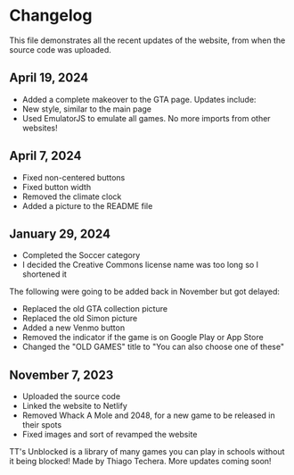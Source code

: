 # Changelog
This file demonstrates all the recent updates of the website, from when the source code was uploaded.

## April 19, 2024
- Added a complete makeover to the GTA page. Updates include:
- New style, similar to the main page
- Used EmulatorJS to emulate all games. No more imports from other websites!

## April 7, 2024
- Fixed non-centered buttons
- Fixed button width
- Removed the climate clock
- Added a picture to the README file

## January 29, 2024
- Completed the Soccer category
- I decided the Creative Commons license name was too long so I shortened it

The following were going to be added back in November but got delayed:
  
- Replaced the old GTA collection picture
- Replaced the old Simon picture
- Added a new Venmo button
- Removed the indicator if the game is on Google Play or App Store
- Changed the "OLD GAMES" title to "You can also choose one of these"

## November 7, 2023
- Uploaded the source code
- Linked the website to Netlify
- Removed Whack A Mole and 2048, for a new game to be released in their spots
- Fixed images and sort of revamped the website

TT's Unblocked is a library of many games you can play in schools without it being blocked!
Made by Thiago Techera. More updates coming soon!
